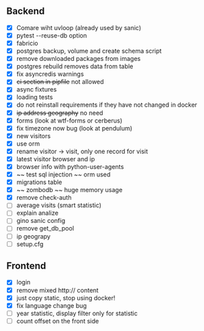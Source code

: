 ## Backend
- [x] Comare wiht uvloop (already used by sanic)
- [x] pytest --reuse-db option
- [x] fabricio
- [x] postgres backup, volume and create schema script
- [x] remove downloaded packages from images
- [x] postgres rebuild removes data from table
- [x] fix asyncredis warnings
- [x] ~~ci section in pipfile~~ not allowed
- [x] async fixtures
- [x] loading tests
- [x] do not reinstall requirements if they have not changed in docker
- [x] ~~ip address geography~~ no need
- [x] forms (look at wtf-forms or cerberus)
- [x] fix timezone now bug (look at pendulum)
- [x] new visitors
- [x] use orm
- [x] rename visitor -> visit, only one record for visit
- [x] latest visitor browser and ip
- [x] browser info with python-user-agents
- [x] ~~ test sql injection ~~ orm used
- [x] migrations table
- [x] ~~ zombodb ~~ huge memory usage
- [x] remove check-auth
- [ ] average visits (smart statistic)
- [ ] explain analize
- [ ] gino sanic config
- [ ] remove get_db_pool
- [ ] ip geograpy
- [ ] setup.cfg

## Frontend
- [x] login
- [x] remove mixed http:// content
- [x] just copy static, stop using docker!
- [x] fix language change bug
- [ ] year statistic, display filter only for statistic
- [ ] count offset on the front side

